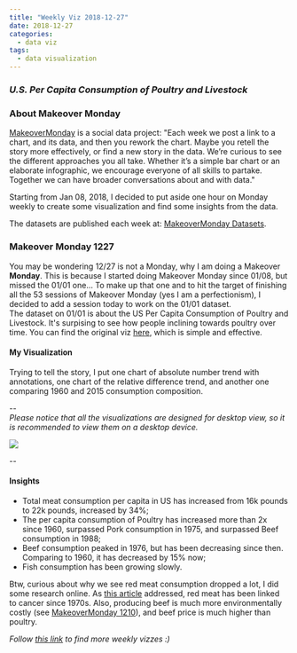 ```yaml
---
title: "Weekly Viz 2018-12-27"
date: 2018-12-27
categories:
  - data viz
tags:
  - data visualization
---
```


### *U.S. Per Capita Consumption of Poultry and Livestock*


### About Makeover Monday

[MakeoverMonday](http://www.makeovermonday.co.uk/) is a social data project:
"Each week we post a link to a chart, and its data, and then you rework the chart.
Maybe you retell the story more effectively, or find a new story in the data.
We’re curious to see the different approaches you all take. Whether it’s a simple bar chart or an elaborate infographic, we encourage everyone of all skills to partake.
Together we can have broader conversations about and with data."

Starting from Jan 08, 2018, I decided to put aside one hour on Monday weekly to create some visualization and find some insights from the data.

The datasets are published each week at: [MakeoverMonday Datasets](http://www.makeovermonday.co.uk/data/).

### Makeover Monday 1227

You may be wondering 12/27 is not a Monday, why I am doing a Makeover **Monday**. This is because I started doing Makeover Monday since 01/08, but missed the 01/01 one... To make up that one and to hit the target of finishing all the 53 sessions of Makeover Monday (yes I am a perfectionism), I decided to add a session today to work on the 01/01 dataset.  
The dataset on 01/01 is about the US Per Capita Consumption of Poultry and Livestock. It's surpising to see how people inclining towards poultry over time. You can find the original viz [here](https://www.theatlas.com/charts/SkwA7QzL), which is simple and effective.   


#### My Visualization

Trying to tell the story, I put one chart of absolute number trend with annotations, one chart of the relative difference trend, and another one comparing 1960 and 2015 consumption composition.  

--  
*Please notice that all the visualizations are designed for desktop view, so it is recommended to view them on a desktop device.*  

<div class='tableauPlaceholder' id='viz1545956649551' style='position: relative'>
<noscript><a href='#'>
  <img alt=' ' src='https:&#47;&#47;public.tableau.com&#47;static&#47;images&#47;Ma&#47;MakeOverMonday0101&#47;USMeatConsumption&#47;1_rss.png' style='border: none' />
</a></noscript>
<object class='tableauViz'  style='display:none;'>
  <param name='host_url' value='https%3A%2F%2Fpublic.tableau.com%2F' />
  <param name='embed_code_version' value='3' />
  <param name='site_root' value='' />
  <param name='name' value='MakeOverMonday0101&#47;USMeatConsumption' />
  <param name='tabs' value='no' />
  <param name='toolbar' value='yes' />
  <param name='static_image' value='https:&#47;&#47;public.tableau.com&#47;static&#47;images&#47;Ma&#47;MakeOverMonday0101&#47;USMeatConsumption&#47;1.png' />
  <param name='animate_transition' value='yes' />
  <param name='display_static_image' value='yes' />
  <param name='display_spinner' value='yes' />
  <param name='display_overlay' value='yes' />
  <param name='display_count' value='yes' />
  <param name='filter' value='publish=yes' />
</object></div>           
<script type='text/javascript'>        
  var divElement = document.getElementById('viz1545956649551');     
  var vizElement = divElement.getElementsByTagName('object')[0];    
  vizElement.style.width='800px';vizElement.style.height='827px';     
  var scriptElement = document.createElement('script');                
  scriptElement.src = 'https://public.tableau.com/javascripts/api/viz_v1.js';   
  vizElement.parentNode.insertBefore(scriptElement, vizElement);               
</script>  


--  

#### Insights
* Total meat consumption per capita in US has increased from 16k pounds to 22k pounds, increased by 34%;  
* The per capita consumption of Poultry has increased more than 2x since 1960, surpassed Pork consumption in 1975, and surpassed Beef consumption in 1988;  
* Beef consumption peaked in 1976, but has been decreasing since then. Comparing to 1960, it has decreased by 15% now;  
* Fish consumption has been growing slowly.  

Btw, curious about why we see red meat consumption dropped a lot, I did some research online. As [this article](http://fortune.com/2015/10/27/red-meat-consumption-decline/) addressed, red meat has been linked to cancer since 1970s. Also, producing beef is much more environmentally costly (see [MakeoverMonday 1210](https://yudong-94.github.io/personal-website/projects/data%20viz/MakeOverMonday20181210)), and beef price is much higher than poultry.  


*Follow [this link](https://yudong-94.github.io/personal-website/project/MakeOverMonday2018/) to find more weekly vizzes :)*